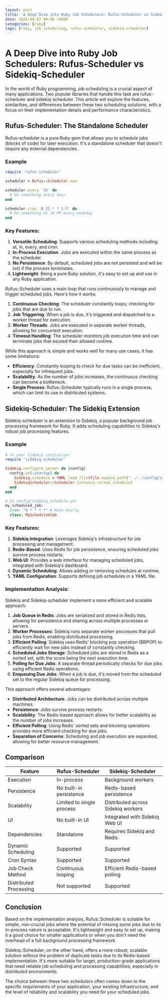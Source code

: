 ```yaml
---
layout: post
title: 'A Deep Dive into Ruby Job Schedulers: Rufus-Scheduler vs Sidekiq-Scheduler'
date: 2024-09-07 00:00 +0000
categories: [ruby]
tags: [ruby, job scheduling, rufus-scheduler, sidekiq-scheduler]
---
```

# A Deep Dive into Ruby Job Schedulers: Rufus-Scheduler vs Sidekiq-Scheduler

In the world of Ruby programming, job scheduling is a crucial aspect of many applications. Two popular libraries that handle this task are rufus-scheduler and sidekiq-scheduler. This article will explore the features, similarities, and differences between these two scheduling solutions, with a focus on their implementation details and performance characteristics.

## Rufus-Scheduler: The Standalone Scheduler

Rufus-scheduler is a pure Ruby gem that allows you to schedule jobs (blocks of code) for later execution. It's a standalone scheduler that doesn't require any external dependencies.

### Example
```ruby
require 'rufus-scheduler'

scheduler = Rufus::Scheduler.new

scheduler.every '1h' do
  # Do something every hour
end

scheduler.cron '0 22 * * 1-5' do
  # Do something at 10 PM every weekday
end
```

### Key Features:

1. **Versatile Scheduling**: Supports various scheduling methods including at, in, every, and cron.
2. **In-Process Execution**: Jobs are executed within the same process as the scheduler.
3. **No Persistence**: By default, scheduled jobs are not persisted and will be lost if the process terminates.
4. **Lightweight**: Being a pure Ruby solution, it's easy to set up and use in any Ruby application.


Rufus::Scheduler uses a main loop that runs continuously to manage and trigger scheduled jobs. Here's how it works:

1. **Continuous Checking**: The scheduler constantly loops, checking for jobs that are due to run.
2. **Job Triggering**: When a job is due, it's triggered and dispatched to a worker thread for execution.
3. **Worker Threads**: Jobs are executed in separate worker threads, allowing for concurrent execution.
4. **Timeout Handling**: The scheduler monitors job execution time and can terminate jobs that exceed their allowed runtime.



While this approach is simple and works well for many use cases, it has some limitations:

- **Efficiency**: Constantly looping to check for due tasks can be inefficient, especially for infrequent jobs.
- **Scalability**: As the number of jobs increases, the continuous checking can become a bottleneck.
- **Single Process**: Rufus::Scheduler typically runs in a single process, which can limit its use in distributed systems.

## Sidekiq-Scheduler: The Sidekiq Extension

Sidekiq-scheduler is an extension to Sidekiq, a popular background job processing framework for Ruby. It adds scheduling capabilities to Sidekiq's robust job processing features.

### Example

```ruby
# In your Sidekiq initializer
require 'sidekiq-scheduler'

Sidekiq.configure_server do |config|
  config.on(:startup) do
    Sidekiq.schedule = YAML.load_file(File.expand_path("../../config/sidekiq_schedule.yml", __FILE__))
    SidekiqScheduler::Scheduler.instance.reload_schedule!
  end
end

# In config/sidekiq_schedule.yml
my_scheduled_job:
  cron: "0 * * * *" # Runs hourly
  class: MyScheduledJob
```

### Key Features:

1. **Sidekiq Integration**: Leverages Sidekiq's infrastructure for job processing and management.
2. **Redis-Based**: Uses Redis for job persistence, ensuring scheduled jobs survive process restarts.
3. **Web UI**: Provides a web interface for managing scheduled jobs, integrated with Sidekiq's dashboard.
4. **Dynamic Scheduling**: Allows adding or removing schedules at runtime.
5. **YAML Configuration**: Supports defining job schedules in a YAML file.

### Implementation Analysis:

Sidekiq and Sidekiq-scheduler implement a more efficient and scalable approach:

1. **Job Queue in Redis**: Jobs are serialized and stored in Redis lists, allowing for persistence and sharing across multiple processes or servers.
2. **Worker Processes**: Sidekiq runs separate worker processes that pull jobs from Redis, enabling distributed processing.
3. **Efficient Polling**: Sidekiq uses Redis' blocking pop operation (BRPOP) to efficiently wait for new jobs instead of constantly checking.
4. **Scheduled Jobs Storage**: Scheduled jobs are stored in Redis as a sorted set, with the score being the next execution time.
5. **Polling for Due Jobs**: A separate thread periodically checks for due jobs using efficient Redis operations.
6. **Enqueuing Due Jobs**: When a job is due, it's moved from the scheduled set to the regular Sidekiq queue for processing.

This approach offers several advantages:

- **Distributed Architecture**: Jobs can be distributed across multiple machines.
- **Persistence**: Jobs survive process restarts.
- **Scalability**: The Redis-based approach allows for better scalability as the number of jobs increases.
- **Efficient Polling**: Using Redis' sorted sets and blocking operations provides more efficient checking for due jobs.
- **Separation of Concerns**: Scheduling and job execution are separated, allowing for better resource management.

## Comparison

| Feature           | Rufus-Scheduler                    | Sidekiq-Scheduler                   |
|-------------------|------------------------------------|------------------------------------|
| Execution         | In-process                         | Background workers                 |
| Persistence       | No built-in persistence            | Redis-based persistence            |
| Scalability       | Limited to single process          | Distributed across Sidekiq workers |
| UI                | No built-in UI                     | Integrated with Sidekiq Web UI     |
| Dependencies      | Standalone                         | Requires Sidekiq and Redis         |
| Dynamic Scheduling| Supported                          | Supported                          |
| Cron Syntax       | Supported                          | Supported                          |
| Job Check Method  | Continuous looping                 | Efficient Redis-based polling      |
| Distributed Processing | Not supported                 | Supported                          |

## Conclusion

Based on the implementation analysis, Rufus::Scheduler is suitable for simple, non-crucial jobs where the potential of missing some jobs due to its in-process nature is acceptable. It's lightweight and easy to set up, making it a good choice for smaller applications or when you don't need the overhead of a full background processing framework.

Sidekiq::Scheduler, on the other hand, offers a more robust, scalable solution without the problem of duplicate tasks due to its Redis-based implementation. It's more suitable for larger, production-grade applications that need reliable job scheduling and processing capabilities, especially in distributed environments.

The choice between these two schedulers often comes down to the specific requirements of your application, your existing infrastructure, and the level of reliability and scalability you need for your scheduled jobs.
